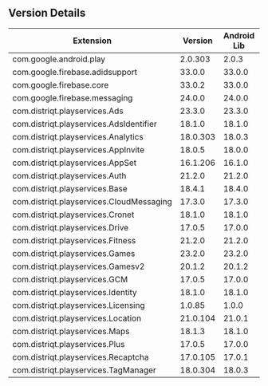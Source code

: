 ## Version Details

| Extension | Version | Android Lib | iOS Lib |
| --- | --- | --- | --- |
| com.google.android.play | 2.0.303 | 2.0.3 |  |
| com.google.firebase.adidsupport | 33.0.0 | 33.0.0 | 10.25.0 |
| com.google.firebase.core | 33.0.2 | 33.0.0 | 10.25.0 |
| com.google.firebase.messaging | 24.0.0 | 24.0.0 | 0.0.0 |
| com.distriqt.playservices.Ads | 23.3.0 | 23.3.0 |  |
| com.distriqt.playservices.AdsIdentifier | 18.1.0 | 18.1.0 |  |
| com.distriqt.playservices.Analytics | 18.0.303 | 18.0.3 |  |
| com.distriqt.playservices.AppInvite | 18.0.5 | 18.0.0 |  |
| com.distriqt.playservices.AppSet | 16.1.206 | 16.1.0 |  |
| com.distriqt.playservices.Auth | 21.2.0 | 21.2.0 |  |
| com.distriqt.playservices.Base | 18.4.1 | 18.4.0 |  |
| com.distriqt.playservices.CloudMessaging | 17.3.0 | 17.3.0 |  |
| com.distriqt.playservices.Cronet | 18.1.0 | 18.1.0 | 0.0.0 |
| com.distriqt.playservices.Drive | 17.0.5 | 17.0.0 |  |
| com.distriqt.playservices.Fitness | 21.2.0 | 21.2.0 |  |
| com.distriqt.playservices.Games | 23.2.0 | 23.2.0 |  |
| com.distriqt.playservices.Gamesv2 | 20.1.2 | 20.1.2 | 0.0.0 |
| com.distriqt.playservices.GCM | 17.0.5 | 17.0.0 |  |
| com.distriqt.playservices.Identity | 18.1.0 | 18.1.0 |  |
| com.distriqt.playservices.Licensing | 1.0.85 | 1.0.0 |  |
| com.distriqt.playservices.Location | 21.0.104 | 21.0.1 |  |
| com.distriqt.playservices.Maps | 18.1.3 | 18.1.0 |  |
| com.distriqt.playservices.Plus | 17.0.5 | 17.0.0 |  |
| com.distriqt.playservices.Recaptcha | 17.0.105 | 17.0.1 |  |
| com.distriqt.playservices.TagManager | 18.0.304 | 18.0.3 |  |
